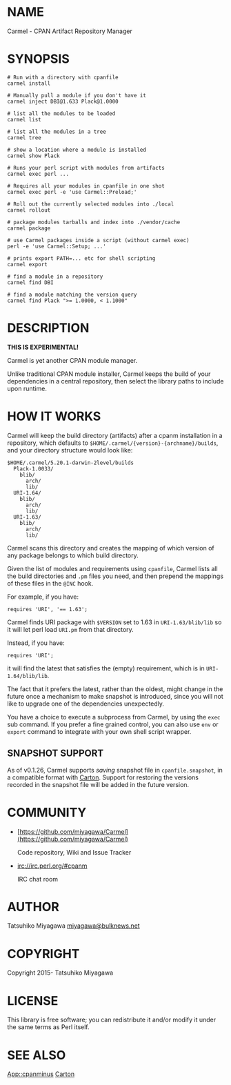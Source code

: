# NAME

Carmel - CPAN Artifact Repository Manager

# SYNOPSIS

    # Run with a directory with cpanfile
    carmel install

    # Manually pull a module if you don't have it
    carmel inject DBI@1.633 Plack@1.0000

    # list all the modules to be loaded
    carmel list

    # list all the modules in a tree
    carmel tree

    # show a location where a module is installed
    carmel show Plack

    # Runs your perl script with modules from artifacts
    carmel exec perl ...

    # Requires all your modules in cpanfile in one shot
    carmel exec perl -e 'use Carmel::Preload;'

    # Roll out the currently selected modules into ./local
    carmel rollout

    # package modules tarballs and index into ./vendor/cache
    carmel package

    # use Carmel packages inside a script (without carmel exec)
    perl -e 'use Carmel::Setup; ...'

    # prints export PATH=... etc for shell scripting
    carmel export

    # find a module in a repository
    carmel find DBI

    # find a module matching the version query
    carmel find Plack ">= 1.0000, < 1.1000"

# DESCRIPTION

**THIS IS EXPERIMENTAL!**

Carmel is yet another CPAN module manager.

Unlike traditional CPAN module installer, Carmel keeps the build of
your dependencies in a central repository, then select the library
paths to include upon runtime.

# HOW IT WORKS

Carmel will keep the build directory (artifacts) after a cpanm
installation in a repository, which defaults to `$HOME/.carmel/{version}-{archname}/builds`,
and your directory structure would look like:

    $HOME/.carmel/5.20.1-darwin-2level/builds
      Plack-1.0033/
        blib/
          arch/
          lib/
      URI-1.64/
        blib/
          arch/
          lib/
      URI-1.63/
        blib/
          arch/
          lib/

Carmel scans this directory and creates the mapping of which version
of any package belongs to which build directory.

Given the list of modules and requirements using `cpanfile`, Carmel
lists all the build directories and `.pm` files you need, and then
prepend the mappings of these files in the `@INC` hook.

For example, if you have:

    requires 'URI', '== 1.63';

Carmel finds URI package with `$VERSION` set to 1.63 in
`URI-1.63/blib/lib` so it will let perl load `URI.pm` from that
directory.

Instead, if you have:

    requires 'URI';

it will find the latest that satisfies the (empty) requirement, which
is in `URI-1.64/blib/lib`.

The fact that it prefers the latest, rather than the oldest, might
change in the future once a mechanism to make snapshot is introduced,
since you will not like to upgrade one of the dependencies
unexpectedly.

You have a choice to execute a subprocess from Carmel, by using the
`exec` sub command. If you prefer a fine grained control, you can
also use `env` or `export` command to integrate with your own shell
script wrapper.

## SNAPSHOT SUPPORT

As of v0.1.26, Carmel supports _saving_ snapshot file in
`cpanfile.snapshot`, in a compatible format with [Carton](https://metacpan.org/pod/Carton). Support
for restoring the versions recorded in the snapshot file will be added
in the future version.

# COMMUNITY

- [https://github.com/miyagawa/Carmel](https://github.com/miyagawa/Carmel)

    Code repository, Wiki and Issue Tracker

- [irc://irc.perl.org/#cpanm](irc://irc.perl.org/#cpanm)

    IRC chat room

# AUTHOR

Tatsuhiko Miyagawa <miyagawa@bulknews.net>

# COPYRIGHT

Copyright 2015- Tatsuhiko Miyagawa

# LICENSE

This library is free software; you can redistribute it and/or modify
it under the same terms as Perl itself.

# SEE ALSO

[App::cpanminus](https://metacpan.org/pod/App::cpanminus) [Carton](https://metacpan.org/pod/Carton)
